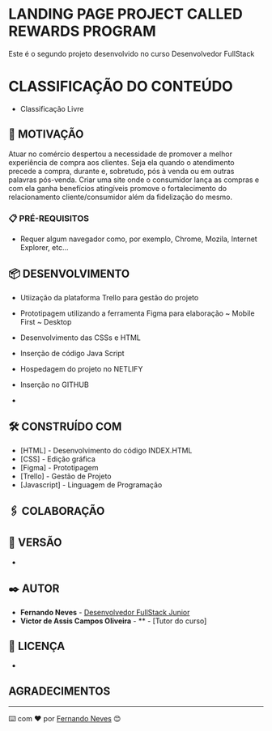 # LANDING PAGE PROJECT CALLED REWARDS PROGRAM

Este é o segundo projeto desenvolvido no curso Desenvolvedor FullStack

# CLASSIFICAÇÃO DO CONTEÚDO

- Classificação Livre

## 🚀 MOTIVAÇÃO

Atuar no comércio despertou a necessidade de promover a melhor experiência de compra aos clientes.
Seja ela quando o atendimento precede a compra, durante e, sobretudo, pós à venda ou em outras palavras
pós-venda. Criar uma site onde o consumidor lança as compras e com ela ganha benefícios atingíveis
promove o fortalecimento do relacionamento cliente/consumidor além da fidelização do mesmo.


### 📋 PRÉ-REQUISITOS

- Requer algum navegador como, por exemplo, Chrome, Mozila, Internet Explorer, etc...


## 📦 DESENVOLVIMENTO

- Utiização da plataforma Trello para gestão do projeto

- Prototipagem utilizando a ferramenta Figma para elaboração
    ~ Mobile First
    ~ Desktop 

- Desenvolvimento das CSSs e HTML

- Inserção de código Java Script

- Hospedagem do projeto no NETLIFY

- Inserção no GITHUB

- 

## 🛠️ CONSTRUÍDO COM 

* [HTML] - Desenvolvimento do código INDEX.HTML
* [CSS] - Edição gráfica
* [Figma] - Prototipagem
* [Trello] - Gestão de Projeto
* [Javascript] - Linguagem de Programação

## 🖇️ COLABORAÇÃO


## 📌 VERSÃO

-

## ✒️ AUTOR

* **Fernando Neves** - [Desenvolvedor FullStack Junior](https://github.com/OfFernandoNeve)
* **Victor de Assis Campos Oliveira** - ** - [Tutor do curso]

## 📄 LICENÇA

-

## AGRADECIMENTOS

---
⌨️ com ❤️ por [Fernando Neves](https://github.com/OfFernandoNeves) 😊